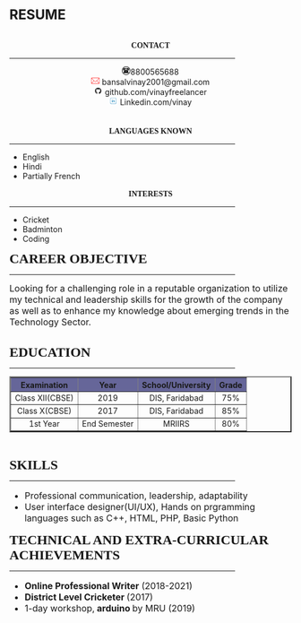 <html>
<head>
	<centre><font size="5"><b>RESUME</b></centre></font>
<link rel="stylesheet" href="style.css">
</head>
<body style="Calibri">
<div>
<br>
<center>

<font face="HP Simplified Light" color=""><b>CONTACT</b></font>
</center>	
<hr width="80%">
<center>
<img src="1.png" height=15px>8800565688<br>
<img src="2.png" height=15px> bansalvinay2001@gmail.com<br> 
<img src="3.png" height=15px> github.com/vinayfreelancer<br>
<img src="4.png" height=15px border="white" > Linkedin.com/vinay
</center>
<br><br>

<center><font face="HP Simplified Light" color=""><b>LANGUAGES KNOWN</b></font></center>
<hr width="80%">
<ul>
	<li>English</li>
	<li>Hindi</li>	
	<li>Partially French</li>
</ul>

<center><font face="HP Simplified Light" color=""><b>INTERESTS</b></font></center>
<hr width="80%">
<ul>
	<li>Cricket</li>
	<li>Badminton</li>
	<li>Coding</li>	
</ul>
</div>
<div2>
	

<font face="HP Simplified Light" size="5"><b>CAREER OBJECTIVE</b> </font><hr width="80%" color="black" align="left">
<font size="3">
Looking for a challenging role in a reputable organization to utilize my technical and leadership skills for the growth of the company as well as to enhance my knowledge about emerging trends in the Technology Sector.<br></font><br>


<font face="HP Simplified Light" size="5"><b>EDUCATION</b></font><hr width="80%" color="black" align="left">
<table border=2 cellpadding="2" cellspacing="2" >
  <font size="3">
  <tr align="center" bgcolor="#666699">
    <th>Examination</th>
    <th>Year </th>
    <th>School/University</th>
    <th>Grade</th>
  </tr>
  <tr align="center">
    <td>Class XII(CBSE)</td>
    <td>2019</td>
    <td>DIS, Faridabad</td>
    <td>75%</td>
  </tr>
  <tr align="center">
    <td>Class X(CBSE)</td>
    <td>2017</td>
    <td>DIS, Faridabad</td>
    <td>85%</td>
  </tr>
  <tr align="center">
    <td>1st Year</td>
    <td>End Semester</td>
    <td>MRIIRS</td>
    <td>80%</td>
  </tr>
  
</font>
</table><br>


<font face="HP Simplified Light" size="5"><b>SKILLS</b> </font><hr width="80%" color="black" align="left">
<font size="3">
<ul>
	<li>Professional communication, leadership, adaptability</li>
	<li>User interface designer(UI/UX), Hands on prgramming languages such as C++, HTML, PHP, Basic Python</li>
</ul>
</font>

<font face="HP Simplified Light" size="5"><b>TECHNICAL AND EXTRA-CURRICULAR ACHIEVEMENTS</b></font><hr width="80%" color="black" align="left">
<font size="3">
	<ul>
<li><b>Online Professional Writer</b> (2018-2021)
<li><b>District Level Cricketer </b>(2017)
<li>1-day workshop,<b> arduino </b> by MRU (2019) 

</ul>
</font>



</body>
</html>
